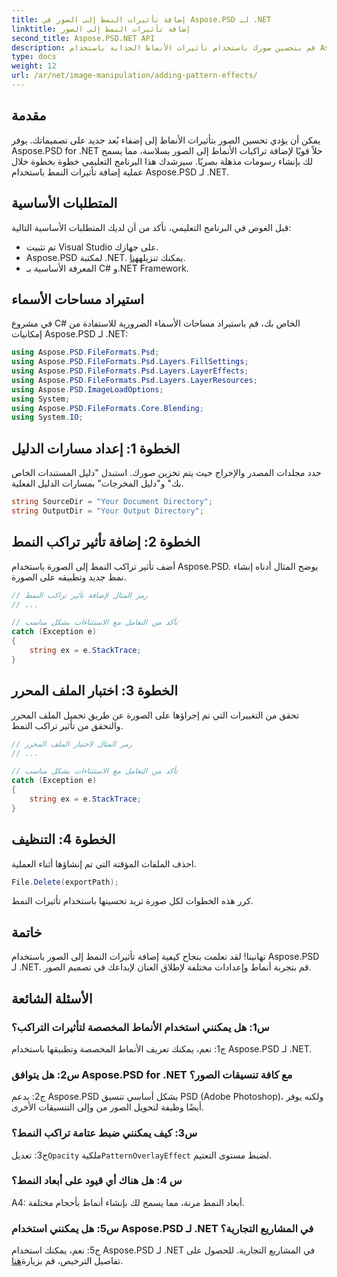 ```yaml
---
title: إضافة تأثيرات النمط إلى الصور في Aspose.PSD لـ .NET
linktitle: إضافة تأثيرات النمط إلى الصور
second_title: Aspose.PSD.NET API
description: قم بتحسين صورك باستخدام تأثيرات الأنماط الجذابة باستخدام Aspose.PSD لـ .NET. اتبع دليلنا خطوة بخطوة لإضافة أنماط مخصصة بسلاسة.
type: docs
weight: 12
url: /ar/net/image-manipulation/adding-pattern-effects/
---
```

## مقدمة

يمكن أن يؤدي تحسين الصور بتأثيرات الأنماط إلى إضفاء بُعد جديد على تصميماتك. يوفر Aspose.PSD for .NET حلاً قويًا لإضافة تراكبات الأنماط إلى الصور بسلاسة، مما يسمح لك بإنشاء رسومات مذهلة بصريًا. سيرشدك هذا البرنامج التعليمي خطوة بخطوة خلال عملية إضافة تأثيرات النمط باستخدام Aspose.PSD لـ .NET.

## المتطلبات الأساسية

قبل الغوص في البرنامج التعليمي، تأكد من أن لديك المتطلبات الأساسية التالية:

- تم تثبيت Visual Studio على جهازك.
-  Aspose.PSD لمكتبة .NET. يمكنك تنزيله[هنا](https://releases.aspose.com/psd/net/).
- المعرفة الأساسية بـ C# و.NET Framework.

## استيراد مساحات الأسماء

في مشروع C# الخاص بك، قم باستيراد مساحات الأسماء الضرورية للاستفادة من إمكانيات Aspose.PSD لـ .NET:

```csharp
using Aspose.PSD.FileFormats.Psd;
using Aspose.PSD.FileFormats.Psd.Layers.FillSettings;
using Aspose.PSD.FileFormats.Psd.Layers.LayerEffects;
using Aspose.PSD.FileFormats.Psd.Layers.LayerResources;
using Aspose.PSD.ImageLoadOptions;
using System;
using Aspose.PSD.FileFormats.Core.Blending;
using System.IO;
```

## الخطوة 1: إعداد مسارات الدليل

حدد مجلدات المصدر والإخراج حيث يتم تخزين صورك. استبدل "دليل المستندات الخاص بك" و"دليل المخرجات" بمسارات الدليل الفعلية.

```csharp
string SourceDir = "Your Document Directory";
string OutputDir = "Your Output Directory";
```

## الخطوة 2: إضافة تأثير تراكب النمط

أضف تأثير تراكب النمط إلى الصورة باستخدام Aspose.PSD. يوضح المثال أدناه إنشاء نمط جديد وتطبيقه على الصورة.

```csharp
// رمز المثال لإضافة تأثير تراكب النمط
// ...

// تأكد من التعامل مع الاستثناءات بشكل مناسب
catch (Exception e)
{
    string ex = e.StackTrace;
}
```

## الخطوة 3: اختبار الملف المحرر

تحقق من التغييرات التي تم إجراؤها على الصورة عن طريق تحميل الملف المحرر والتحقق من تأثير تراكب النمط.

```csharp
// رمز المثال لاختبار الملف المحرر
// ...

// تأكد من التعامل مع الاستثناءات بشكل مناسب
catch (Exception e)
{
    string ex = e.StackTrace;
}
```

## الخطوة 4: التنظيف

احذف الملفات المؤقتة التي تم إنشاؤها أثناء العملية.

```csharp
File.Delete(exportPath);
```

كرر هذه الخطوات لكل صورة تريد تحسينها باستخدام تأثيرات النمط.

## خاتمة

تهانينا! لقد تعلمت بنجاح كيفية إضافة تأثيرات النمط إلى الصور باستخدام Aspose.PSD لـ .NET. قم بتجربة أنماط وإعدادات مختلفة لإطلاق العنان لإبداعك في تصميم الصور.

## الأسئلة الشائعة

### س1: هل يمكنني استخدام الأنماط المخصصة لتأثيرات التراكب؟

ج1: نعم، يمكنك تعريف الأنماط المخصصة وتطبيقها باستخدام Aspose.PSD لـ .NET.

### س2: هل يتوافق Aspose.PSD for .NET مع كافة تنسيقات الصور؟

ج2: يدعم Aspose.PSD بشكل أساسي تنسيق PSD (Adobe Photoshop)، ولكنه يوفر أيضًا وظيفة لتحويل الصور من وإلى التنسيقات الأخرى.

### س3: كيف يمكنني ضبط عتامة تراكب النمط؟

 ج3: تعديل`Opacity` ملكية`PatternOverlayEffect` لضبط مستوى التعتيم.

### س 4: هل هناك أي قيود على أبعاد النمط؟

A4: أبعاد النمط مرنة، مما يسمح لك بإنشاء أنماط بأحجام مختلفة.

### س5: هل يمكنني استخدام Aspose.PSD لـ .NET في المشاريع التجارية؟

ج5: نعم، يمكنك استخدام Aspose.PSD لـ .NET في المشاريع التجارية. للحصول على تفاصيل الترخيص، قم بزيارة[هنا](https://purchase.aspose.com/buy).